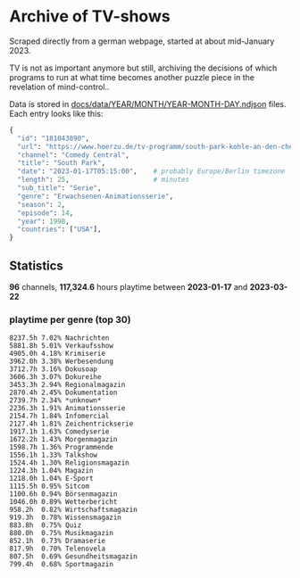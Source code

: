 # Archive of TV-shows

Scraped directly from a german webpage, started at about mid-January 2023.

TV is not as important anymore but still, archiving the decisions of which programs to run at what time
becomes another puzzle piece in the revelation of mind-control.. 

Data is stored in [docs/data/YEAR/MONTH/YEAR-MONTH-DAY.ndjson](docs/data/) files. 
Each entry looks like this:

```python
{
  "id": "181043890", 
  "url": "https://www.hoerzu.de/tv-programm/south-park-kohle-an-den-chefkoch/bid_181043890/", 
  "channel": "Comedy Central", 
  "title": "South Park", 
  "date": "2023-01-17T05:15:00",    # probably Europe/Berlin timezone 
  "length": 25,                     # minutes 
  "sub_title": "Serie", 
  "genre": "Erwachsenen-Animationsserie", 
  "season": 2, 
  "episode": 14, 
  "year": 1998, 
  "countries": ["USA"],
}
```

## Statistics

**96** channels, **117,324.6** hours playtime between **2023-01-17** and **2023-03-22**


### playtime per genre (top 30)

    8237.5h 7.02% Nachrichten
    5881.8h 5.01% Verkaufsshow
    4905.0h 4.18% Krimiserie
    3962.0h 3.38% Werbesendung
    3712.7h 3.16% Dokusoap
    3606.3h 3.07% Dokureihe
    3453.3h 2.94% Regionalmagazin
    2870.4h 2.45% Dokumentation
    2739.7h 2.34% *unknown*
    2236.3h 1.91% Animationsserie
    2154.7h 1.84% Infomercial
    2127.4h 1.81% Zeichentrickserie
    1917.1h 1.63% Comedyserie
    1672.2h 1.43% Morgenmagazin
    1598.7h 1.36% Programmende
    1556.1h 1.33% Talkshow
    1524.4h 1.30% Religionsmagazin
    1224.3h 1.04% Magazin
    1218.0h 1.04% E-Sport
    1115.5h 0.95% Sitcom
    1100.6h 0.94% Börsenmagazin
    1046.0h 0.89% Wetterbericht
    958.2h  0.82% Wirtschaftsmagazin
    919.3h  0.78% Wissensmagazin
    883.8h  0.75% Quiz
    880.0h  0.75% Musikmagazin
    852.1h  0.73% Dramaserie
    817.9h  0.70% Telenovela
    807.5h  0.69% Gesundheitsmagazin
    799.4h  0.68% Sportmagazin
